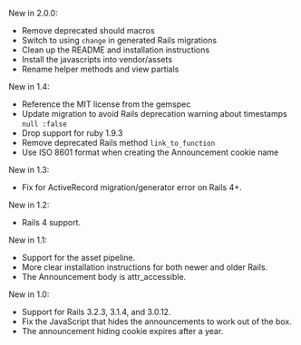 New in 2.0.0:

* Remove deprecated should macros
* Switch to using `change` in generated Rails migrations
* Clean up the README and installation instructions
* Install the javascripts into vendor/assets
* Rename helper methods and view partials

New in 1.4:

* Reference the MIT license from the gemspec
* Update migration to avoid Rails deprecation warning about timestamps `null :false`
* Drop support for ruby 1.9.3
* Remove deprecated Rails method `link_to_function`
* Use ISO 8601 format when creating the Announcement cookie name

New in 1.3:

* Fix for ActiveRecord migration/generator error on Rails 4+.

New in 1.2:

* Rails 4 support.

New in 1.1:

* Support for the asset pipeline.
* More clear installation instructions for both newer and older Rails.
* The Announcement body is attr_accessible.

New in 1.0:

* Support for Rails 3.2.3, 3.1.4, and 3.0.12.
* Fix the JavaScript that hides the announcements to work out of the box.
* The announcement hiding cookie expires after a year.
